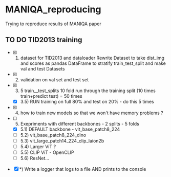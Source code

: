 # MANIQA_reproducing
Trying to reproduce results of MANIQA paper

## TO DO TID2013 training 
- [x] 1) dataset for TID2013 and dataloader
 Rewrite Dataset to take dist_img and scores as pandas DataFrame to stratify train_test_split and make val and test Datasets
- [x] 2) validation on val set and test set 
- [x] 3) 5 train__test_splits  10 fold run through the training split (10  times train+predict test) = 50 times 
  - [x] 3.5) RUN training on full 80% and test on 20% - do this 5 times
- [x] 4) how to train new models so that we won't have memory problems ? 
- [ ] 5) Exepriments with different backbones - 2 splits - 5 folds
  - [x] 5.1) DEFAULT backbone - vit_base_patch8_224
  - [ ] 5.2) vit_base_patch8_224_dino 
  - [ ] 5.3) vit_large_patch14_224_clip_laion2b 
  - [ ] 5.4) Larger ViT ? 
  - [ ] 5.5) CLIP ViT - OpenCLIP
  - [ ] 5.6) ResNet...
- [x] *) Write a logger that logs to a file AND prints to the console
 
